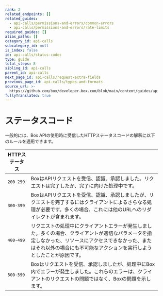 ```yaml
---
rank: 2
related_endpoints: []
related_guides:
  - api-calls/permissions-and-errors/common-errors
  - api-calls/permissions-and-errors/rate-limits
required_guides: []
alias_paths: []
category_id: api-calls
subcategory_id: null
is_index: false
id: api-calls/status-codes
type: guide
total_steps: 8
sibling_id: api-calls
parent_id: api-calls
next_page_id: api-calls/request-extra-fields
previous_page_id: api-calls/types-and-formats
source_url: >-
  https://github.com/box/developer.box.com/blob/main/content/guides/api-calls/status-codes.md
fullyTranslated: true
---
```

# ステータスコード

一般的には、Box APIの使用時に受信したHTTPステータスコードの解釈に以下のルールを適用できます。

<!-- markdownlint-disable line-length -->

| HTTPステータス |                                                                                                                 |
| --------- | --------------------------------------------------------------------------------------------------------------- |
| `200-299` | BoxはAPIリクエストを受信、認識、承認しました。リクエストは完了したか、完了に向けた処理中です。                                                              |
| `300-399` | BoxはAPIリクエストを受信、認識、承認しましたが、リクエストを完了するにはクライアントによるさらなる処理が必要です。多くの場合、これには他のURLへのリダイレクトが含まれます。                      |
| `400-499` | リクエストの処理中にクライアントエラーが発生しました。多くの場合、クライアントが適切なパラメータを指定しなかった、リソースにアクセスできなかった、またはそれ以外の場合にも不可能なアクションを実行しようとしたことが原因です。 |
| `500-599` | Boxはリクエストを受信、承認しましたが、処理中にBox内でエラーが発生しました。これらのエラーは、クライアントのリクエストの問題ではなく、Boxの問題を示します。                              |

<!-- markdownlint-enable line-length -->
